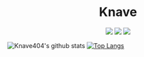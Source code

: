 <h1 align="center">Knave</h1>

<p align="center">
 <a href="https://discord.com/users/320861656433557504" target"blank_"><img src="https://img.shields.io/badge/Discord%20-7289DA.svg?&style=for-the-badge&logo=discord&logoColor=black"></a>
  <a href="https://www.github.com/Knave404" target"blank_"><img src="https://img.shields.io/badge/GitHub%20-191717.svg?&style=for-the-badge&logo=github&logoColor=pink"></a>
 <a href="https://www.instagram.com/knave.xd" target"blank_"><img src="https://img.shields.io/badge/INSTAGRAM%20-DC3175.svg?&style=for-the-badge&logo=instagram&logoColor=red"></a>
                         

![Knave404's github stats](https://github-readme-stats.vercel.app/api?username=Knave404&show_icons=true&hide_title=true&theme=radical&text_color=FF9DD9)
[![Top Langs](https://github-readme-stats.vercel.app/api/top-langs/?username=Knave404&layout=compact&text_color=FF9DD9&title_color=FF9DD9&bg_color=141321)](https://github.com/Knave404)
